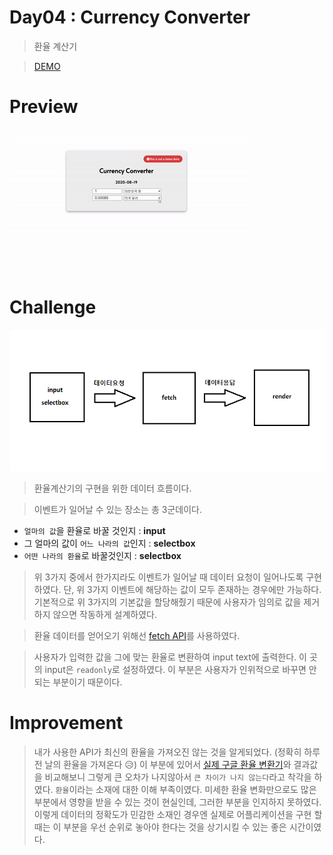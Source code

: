 # Day04 : Currency Converter

> 환율 계산기

> [DEMO](https://codesandbox.io/s/day04currency-converter-h3f0w)

# Preview

![currency_converter](image/currency_converter.gif)

# Challenge

![flow](image/flow.png)

> 환율계산기의 구현을 위한 데이터 흐름이다.

> 이벤트가 일어날 수 있는 장소는 총 3군데이다.

-   `얼마의 값`을 환율로 바꿀 것인지 : **input**
-   그 얼마의 값이 `어느 나라의 값`인지 : **selectbox**
-   `어떤 나라의 환율`로 바꿀것인지 : **selectbox**

> 위 3가지 중에서 한가지라도 이벤트가 일어날 때 데이터 요청이 일어나도록 구현하였다. 단, 위 3가지 이벤트에 해당하는 값이 모두 존재하는 경우에만 가능하다. 기본적으로 위 3가지의 기본값을 할당해줬기 때문에 사용자가 임의로 값을 제거하지 않으면 작동하게 설계하였다.

> 환율 데이터를 얻어오기 위해선 [fetch API](https://developer.mozilla.org/ko/docs/Web/API/Fetch_API/Fetch%EC%9D%98_%EC%82%AC%EC%9A%A9%EB%B2%95)를 사용하였다.

> 사용자가 입력한 값을 그에 맞는 환율로 변환하여 input text에 출력한다. 이 곳의 input은 `readonly`로 설정하였다. 이 부분은 사용자가 인위적으로 바꾸면 안되는 부분이기 때문이다.

# Improvement

> 내가 사용한 API가 최신의 환율을 가져오진 않는 것을 알게되었다. (정확히 하루 전 날의 환율을 가져온다 😥) 이 부분에 있어서 [실제 구글 환율 변환기](https://www.google.com/search?q=%EA%B5%AC%EA%B8%80+%ED%99%98%EC%9C%A8&oq=%EA%B5%AC%EA%B8%80+%ED%99%98%EC%9C%A8&aqs=chrome.0.69i59j0l7.6080j1j7&sourceid=chrome&ie=UTF-8)와 결과값을 비교해보니 그렇게 큰 오차가 나지않아서 `큰 차이가 나지 않는다`라고 착각을 하였다. `환율`이라는 소재에 대한 이해 부족이였다. 미세한 환율 변화만으로도 많은 부분에서 영향을 받을 수 있는 것이 현실인데, 그러한 부분을 인지하지 못하였다. 이렇게 데이터의 정확도가 민감한 소재인 경우엔 실제로 어플리케이션을 구현 할 때는 이 부분을 우선 순위로 놓아야 한다는 것을 상기시킬 수 있는 좋은 시간이였다.
